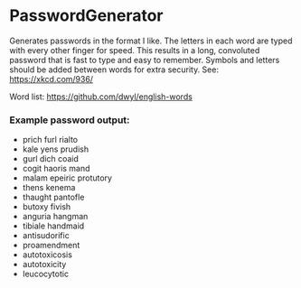 # PasswordGenerator
Generates passwords in the format I like. The letters in each word are typed with every other finger for speed.
This results in a long, convoluted password that is fast to type and easy to remember.
Symbols and letters should be added between words for extra security.
See: https://xkcd.com/936/

Word list: https://github.com/dwyl/english-words

### Example password output:
* prich furl rialto
* kale yens prudish
* gurl dich coaid 
* cogit haoris mand
* malam epeiric protutory
* thens kenema
* thaught pantofle
* butoxy fivish
* anguria hangman
* tibiale handmaid
* antisudorific
* proamendment
* autotoxicosis
* autotoxicity
* leucocytotic
